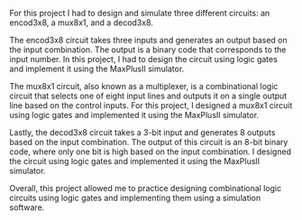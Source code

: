 For this project I had to design and simulate three different circuits: an encod3x8, a mux8x1, and a decod3x8.

The encod3x8 circuit takes three inputs and generates an output based on the input combination. The output is a binary code that corresponds to the input number. In this project, I had to design the circuit using logic gates and implement it using the MaxPlusII simulator.

The mux8x1 circuit, also known as a multiplexer, is a combinational logic circuit that selects one of eight input lines and outputs it on a single output line based on the control inputs. For this project, I designed a mux8x1 circuit using logic gates and implemented it using the MaxPlusII simulator.

Lastly, the decod3x8 circuit takes a 3-bit input and generates 8 outputs based on the input combination. The output of this circuit is an 8-bit binary code, where only one bit is high based on the input combination. I designed the circuit using logic gates and implemented it using the MaxPlusII simulator.

Overall, this project allowed me to practice designing combinational logic circuits using logic gates and implementing them using a simulation software.